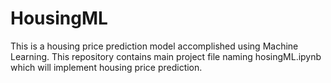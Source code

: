 # HousingML
This is a housing price prediction model accomplished using Machine Learning. This repository contains main project file naming hosingML.ipynb which will implement housing price prediction.
